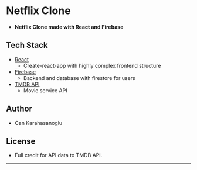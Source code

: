 # Netflix Clone

- **Netflix Clone made with React and Firebase**

## Tech Stack

- [React](https://github.com/facebook/react)
  - Create-react-app with highly complex frontend structure
- [Firebase](https://firebase.google.com/)
  - Backend and database with firestore for users
- [TMDB API](https://www.themoviedb.org/?language=en-US)
  - Movie service API

## Author

- Can Karahasanoglu

## License

- Full credit for API data to TMDB API.

---
